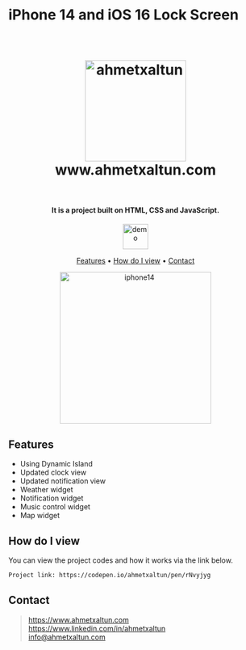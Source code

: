 # iPhone 14 and iOS 16 Lock Screen

<h1 align="center">
  <br>
  <a href="https://www.ahmetxaltun.com"><img src="https://assets.codepen.io/7681170/internal/avatars/users/default.png?fit=crop&format=auto&height=512&version=1662923139&width=512" alt="ahmetxaltun" width="200"></a>
  <br>
  www.ahmetxaltun.com
  <br><br>
</h1>

<h4 align="center">It is a project built on HTML, CSS and JavaScript.</h4>

<p align="center">
  <a href="https://codepen.io/ahmetxaltun/pen/rNvyjyg">
    <img src="https://encrypted-tbn0.gstatic.com/images?q=tbn:ANd9GcS2d0gRPHgehn4hXhWarTvBh0wpS1_Jnl60FobJ9WkBSPOiqaeXU_8013mWVUJa4L_LfVo&usqp=CAU" alt="demo" width="50">
  </a>
</p>

<p align="center">
  <a href="#features">Features</a> •
  <a href="#how-do-i-view">How do I view</a> •
  <a href="#contact">Contact</a>
</p>

<p align="center">
  <a href="https://codepen.io/ahmetxaltun/pen/rNvyjyg" target="_blank">
    <img src="https://i.hizliresim.com/qt4ldzl.png" alt="iphone14" width="300" />
  </a>
</p>

## Features

- Using Dynamic Island
- Updated clock view
- Updated notification view
- Weather widget
- Notification widget
- Music control widget
- Map widget

## How do I view

You can view the project codes and how it works via the link below.

```bash
Project link: https://codepen.io/ahmetxaltun/pen/rNvyjyg

```

## Contact

> https://www.ahmetxaltun.com </br>
> https://www.linkedin.com/in/ahmetxaltun </br>
> info@ahmetxaltun.com
